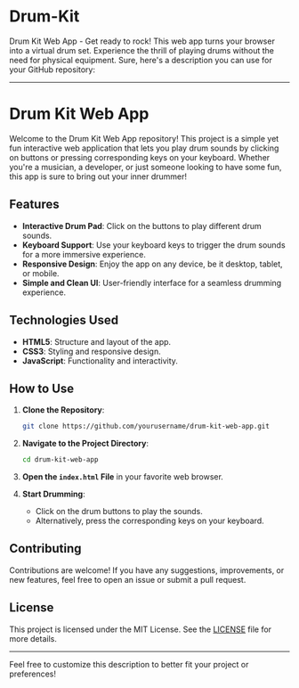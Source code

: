 # Drum-Kit
Drum Kit Web App - Get ready to rock! This web app turns your browser into a virtual drum set. Experience the thrill of playing drums without the need for physical equipment.
Sure, here's a description you can use for your GitHub repository:

---

# Drum Kit Web App

Welcome to the Drum Kit Web App repository! This project is a simple yet fun interactive web application that lets you play drum sounds by clicking on buttons or pressing corresponding keys on your keyboard. Whether you're a musician, a developer, or just someone looking to have some fun, this app is sure to bring out your inner drummer!

## Features

- **Interactive Drum Pad**: Click on the buttons to play different drum sounds.
- **Keyboard Support**: Use your keyboard keys to trigger the drum sounds for a more immersive experience.
- **Responsive Design**: Enjoy the app on any device, be it desktop, tablet, or mobile.
- **Simple and Clean UI**: User-friendly interface for a seamless drumming experience.

## Technologies Used

- **HTML5**: Structure and layout of the app.
- **CSS3**: Styling and responsive design.
- **JavaScript**: Functionality and interactivity.

## How to Use

1. **Clone the Repository**:
   ```bash
   git clone https://github.com/yourusername/drum-kit-web-app.git
   ```
2. **Navigate to the Project Directory**:
   ```bash
   cd drum-kit-web-app
   ```
3. **Open the `index.html` File** in your favorite web browser.

4. **Start Drumming**:
   - Click on the drum buttons to play the sounds.
   - Alternatively, press the corresponding keys on your keyboard.

## Contributing

Contributions are welcome! If you have any suggestions, improvements, or new features, feel free to open an issue or submit a pull request.

## License

This project is licensed under the MIT License. See the [LICENSE](LICENSE) file for more details.

---

Feel free to customize this description to better fit your project or preferences!
